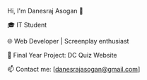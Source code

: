 Hi, I'm Danesraj Asogan 👋

🎓 IT Student 

🌐 Web Developer | Screenplay enthusiast

🚀 Final Year Project: DC Quiz Website 

📫 Contact me: [danesrajasogan@gmail.com]
